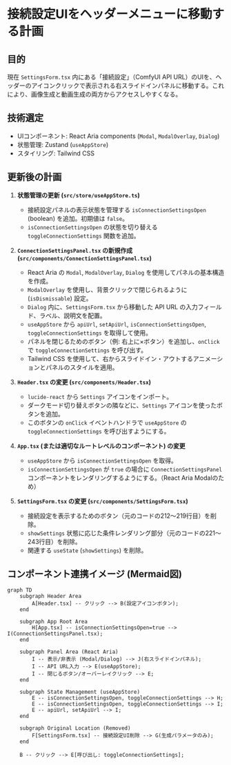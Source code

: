# 接続設定UIをヘッダーメニューに移動する計画

## 目的

現在 `SettingsForm.tsx` 内にある「接続設定」（ComfyUI API URL）のUIを、ヘッダーのアイコンクリックで表示される右スライドインパネルに移動する。これにより、画像生成と動画生成の両方からアクセスしやすくなる。

## 技術選定

- UIコンポーネント: React Aria components (`Modal`, `ModalOverlay`, `Dialog`)
- 状態管理: Zustand (`useAppStore`)
- スタイリング: Tailwind CSS

## 更新後の計画

1. **状態管理の更新 (`src/store/useAppStore.ts`)**
    - 接続設定パネルの表示状態を管理する `isConnectionSettingsOpen` (boolean) を追加。初期値は `false`。
    - `isConnectionSettingsOpen` の状態を切り替える `toggleConnectionSettings` 関数を追加。

2. **`ConnectionSettingsPanel.tsx` の新規作成 (`src/components/ConnectionSettingsPanel.tsx`)**
    - React Aria の `Modal`, `ModalOverlay`, `Dialog` を使用してパネルの基本構造を作成。
    - `ModalOverlay` を使用し、背景クリックで閉じられるように (`isDismissable`) 設定。
    - `Dialog` 内に、`SettingsForm.tsx` から移動した API URL の入力フィールド、ラベル、説明文を配置。
    - `useAppStore` から `apiUrl`, `setApiUrl`, `isConnectionSettingsOpen`, `toggleConnectionSettings` を取得して使用。
    - パネルを閉じるためのボタン（例: 右上に×ボタン）を追加し、`onClick` で `toggleConnectionSettings` を呼び出す。
    - Tailwind CSS を使用して、右からスライドイン・アウトするアニメーションとパネルのスタイルを適用。

3. **`Header.tsx` の変更 (`src/components/Header.tsx`)**
    - `lucide-react` から `Settings` アイコンをインポート。
    - ダークモード切り替えボタンの隣などに、`Settings` アイコンを使ったボタンを追加。
    - このボタンの `onClick` イベントハンドラで `useAppStore` の `toggleConnectionSettings` を呼び出すようにする。

4. **`App.tsx` (または適切なルートレベルのコンポーネント) の変更**
    - `useAppStore` から `isConnectionSettingsOpen` を取得。
    - `isConnectionSettingsOpen` が `true` の場合に `ConnectionSettingsPanel` コンポーネントをレンダリングするようにする。（React Aria Modalのため）

5. **`SettingsForm.tsx` の変更 (`src/components/SettingsForm.tsx`)**
    - 接続設定を表示するためのボタン（元のコードの212〜219行目）を削除。
    - `showSettings` 状態に応じた条件レンダリング部分（元のコードの221〜243行目）を削除。
    - 関連する `useState` (`showSettings`) を削除。

## コンポーネント連携イメージ (Mermaid図)

```mermaid
graph TD
    subgraph Header Area
        A[Header.tsx] -- クリック --> B(設定アイコンボタン);
    end

    subgraph App Root Area
        H[App.tsx] -- isConnectionSettingsOpen=true --> I(ConnectionSettingsPanel.tsx);
    end

    subgraph Panel Area (React Aria)
        I -- 表示/非表示 (Modal/Dialog) --> J(右スライドインパネル);
        I -- API URL入力 --> E(useAppStore);
        I -- 閉じるボタン/オーバーレイクリック --> E;
    end

    subgraph State Management (useAppStore)
        E -- isConnectionSettingsOpen, toggleConnectionSettings --> H;
        E -- isConnectionSettingsOpen, toggleConnectionSettings --> I;
        E -- apiUrl, setApiUrl --> I;
    end

    subgraph Original Location (Removed)
        F[SettingsForm.tsx] -- 接続設定UI削除 --> G(生成パラメータのみ);
    end

    B -- クリック --> E[呼び出し: toggleConnectionSettings];